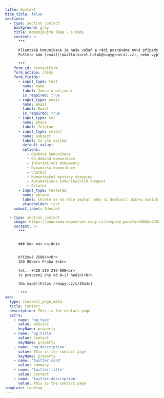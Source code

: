 ```yaml
---
title: Kontakt
hide_title: false
sections:
  - type: section_contact
    background: gray
    title: Komunikujte lépe - s námi
    content: >-
      ***

      Klientská komunikace je naše vášeň a rádi poznáváme nové případy a možnosti využití. Pojďme se sejít nad vašimi požadavky a potřebami a společně najít efektivní řešení.<br>
      Pošlete nám [email](mailto:karel.holub@copygeneral.cz), nebo vyplňte údaje v kontaktním formuláři a my se vám ozveme.<br> 

      ***
    form_id: contactForm
    form_action: /diky
    form_fields:
      - input_type: text
        name: name
        label: Jméno a příjmení
        is_required: true
      - input_type: email
        name: email
        label: Email
        is_required: true
      - input_type: tel
        name: phone
        label: Telefon  
      - input_type: select
        name: subject
        label: Co vás zajímá
        default_value: 
        options:
          - Dávková komunikace
          - On-demand komunikace
          - Interaktivní dokumenty
          - Dynamická komunikace
          - Chatbot
          - Komunikační mystery shopping
          - Automatizace komunikačních kampaní
          - Ostatní
      - input_type: textarea
        name: zprava 
        label: Chcete se na něco zeptat nebo si domluvit ukázku našich řešení? Napište nám.
        placeholder: test
    submit_label: Odeslat

  - type: section_content
    image: https://panorama-mapserver.mapy.cz/compose_pano?w=400&h=225&pid=69732382&fov=1.57&pitch=-0.066&yaw=1.240
    content: >-
      ***


      ### Kde nás najdete


      Křížová 2598/4<br>
      150 00<br> Praha 5<br>

      tel.: +420 210 219 000<br>
      (v pracovní dny od 8–17 hodin)<br>

      [Na mapě](https://mapy.cz/s/29a4c)

       ***
seo:
  type: stackbit_page_meta
  title: Contact
  description: This is the contact page
  extra:
    - name: 'og:type'
      value: website
      keyName: property
    - name: 'og:title'
      value: Contact
      keyName: property
    - name: 'og:description'
      value: This is the contact page
      keyName: property
    - name: 'twitter:card'
      value: summary
    - name: 'twitter:title'
      value: Contact
    - name: 'twitter:description'
      value: This is the contact page
template: landing
---
```

